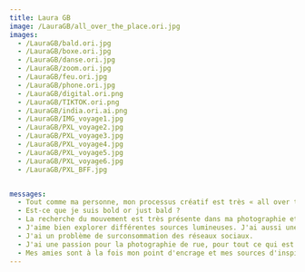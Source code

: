 ```yaml
---
title: Laura GB
image: /LauraGB/all_over_the_place.ori.jpg
images:
  - /LauraGB/bald.ori.jpg
  - /LauraGB/boxe.ori.jpg
  - /LauraGB/danse.ori.jpg
  - /LauraGB/zoom.ori.jpg
  - /LauraGB/feu.ori.jpg
  - /LauraGB/phone.ori.jpg
  - /LauraGB/digital.ori.png
  - /LauraGB/TIKTOK.ori.png
  - /LauraGB/india.ori.ai.png
  - /LauraGB/IMG_voyage1.jpg
  - /LauraGB/PXL_voyage2.jpg
  - /LauraGB/PXL_voyage3.jpg
  - /LauraGB/PXL_voyage4.jpg
  - /LauraGB/PXL_voyage5.jpg
  - /LauraGB/PXL_voyage6.jpg
  - /LauraGB/PXL_BFF.jpg


messages:
  - Tout comme ma personne, mon processus créatif est très « all over the place ».
  - Est-ce que je suis bold or just bald ?
  - La recherche du mouvement est très présente dans ma photographie et je suis moi-même constamment en mouvement.
  - J'aime bien explorer différentes sources lumineuses. J'ai aussi une phobie du feu. Dans la chronologie de ma vie, obtenir mon permis de conduire vient avant allumer un briquet.
  - J'ai un problème de surconsommation des réseaux sociaux.
  - J'ai une passion pour la photographie de rue, pour tout ce qui est sur le vif. J'ai fait de la génération d'image IA pour la première fois afin de recréer certaines images que j'ai prises en voyage.
  - Mes amies sont à la fois mon point d'encrage et mes sources d'inspiration.
---
```


 

